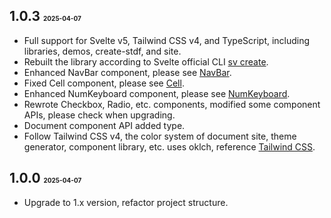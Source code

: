## 1.0.3 <font size=1>2025-04-07</font>

- Full support for Svelte v5, Tailwind CSS v4, and TypeScript, including libraries, demos, create-stdf, and site.
- Rebuilt the library according to Svelte official CLI [sv create](https://svelte.dev/docs/cli/sv-create).
- Enhanced NavBar component, please see [NavBar](https://stdf.design/components?nav=navBar&tab=4).
- Fixed Cell component, please see [Cell](https://stdf.design/components?nav=cell&tab=4).
- Enhanced NumKeyboard component, please see [NumKeyboard](https://stdf.design/components?nav=numKeyboard&tab=4).
- Rewrote Checkbox, Radio, etc. components, modified some component APIs, please check when upgrading.
- Document component API added type.
- Follow Tailwind CSS v4, the color system of document site, theme generator, component library, etc. uses oklch, reference [Tailwind CSS](https://tailwindcss.com/docs/colors).

## 1.0.0 <font size=1>2025-04-07</font>

- Upgrade to 1.x version, refactor project structure.
